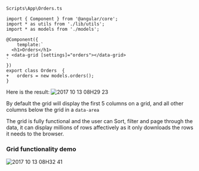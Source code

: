 ﻿`Scripts\App\Orders.ts` 

```csdiff
import { Component } from '@angular/core';
import * as utils from './lib/utils';
import * as models from './models';

@Component({
    template:`
  <h1>Orders</h1>
+ <data-grid [settings]="orders"></data-grid>
`
})
export class Orders  {
+   orders = new models.orders();
}
```

Here is the result:
![2017 10 13 08H29 23](../2017-10-13_08h29_23.png)

By default the grid will display the first 5 columns on a grid, and all other columns below the grid in a `data-area`

The grid is fully functional and the user can Sort, filter and page through the data, it can display millions of rows affectively as it only downloads the rows it needs to the browser.

### Grid functionality demo
![2017 10 13 08H32 41](../2017-10-13_08h32_41.gif)
